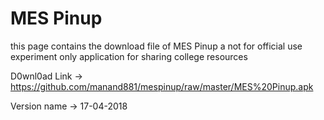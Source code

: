 # MES Pinup
this page contains the download file of MES Pinup a not for official use experiment only application for sharing college resources

D0wnl0ad Link -> https://github.com/manand881/mespinup/raw/master/MES%20Pinup.apk

Version name -> 17-04-2018
